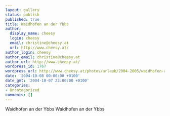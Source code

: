 ```yaml
---
layout: gallery
status: publish
published: true
title: Waidhofen an der Ybbs
author:
  display_name: cheesy
  login: cheesy
  email: christine@cheesy.at
  url: http://www.cheesy.at/
author_login: cheesy
author_email: christine@cheesy.at
author_url: http://www.cheesy.at/
wordpress_id: 1767
wordpress_url: http://www.cheesy.at/photos/urlaub/2004-2005/waidhofen-an-der-ybbs/
date: '2004-10-08 00:00:00 +0100'
date_gmt: '2004-10-07 22:00:00 +0100'
categories:
- Uncategorized
comments: []
---
```

<!--:de-->Waidhofen an der Ybbs
<!--:--><!--:en-->Waidhofen an der Ybbs
<!--:-->
